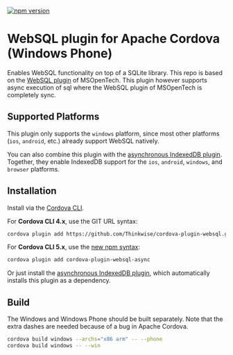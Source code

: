 [![npm version](https://badge.fury.io/js/cordova-plugin-websql-async.svg)](http://badge.fury.io/js/cordova-plugin-websql-async)

# WebSQL plugin for Apache Cordova (Windows Phone)
Enables WebSQL functionality on top of a SQLite library. This repo is based on the [WebSQL plugin](https://github.com/MSOpenTech/cordova-plugin-websql) of MSOpenTech. This plugin however supports async execution of sql where the WebSQL plugin of MSOpenTech is completely sync.

## Supported Platforms
This plugin only supports the `windows` platform, since most other platforms (`ios`, `android`, etc.) already support WebSQL natively.

You can also combine this plugin with the [asynchronous IndexedDB plugin](https://github.com/hitachienergy/cordova-plugin-indexeddb-async).  Together, they  enable IndexedDB support for the `ios`, `android`, `windows`, and `browser` platforms.

## Installation
Install via the [Cordova CLI](https://cordova.apache.org/docs/en/edge/guide_cli_index.md.html).

For __Cordova CLI 4.x__, use the GIT URL syntax:

````bash
cordova plugin add https://github.com/Thinkwise/cordova-plugin-websql.git
````

For __Cordova CLI 5.x__, use the [new npm syntax](https://github.com/cordova/apache-blog-posts/blob/master/2015-04-15-plugins-release-and-move-to-npm.md):

````bash
cordova plugin add cordova-plugin-websql-async
````

Or just install the [asynchronous IndexedDB plugin](https://github.com/hitachienergy/cordova-plugin-indexeddb-async), which automatically installs this plugin as a dependency.


## Build
The Windows and Windows Phone should be built separately. Note that the extra dashes are needed because of a bug in Apache Cordova.

````bash
cordova build windows --archs="x86 arm" -- --phone
cordova build windows -- --win
````

